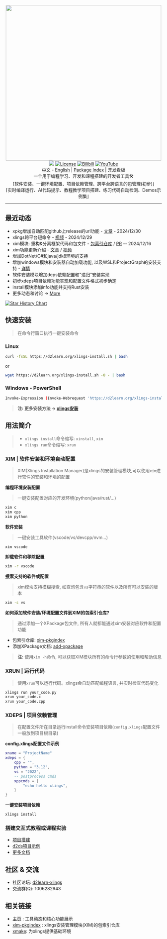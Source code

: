 <div align=center><img width="500" src="https://d2learn.org/xlings/xlings-install.gif"></div>

<div align="center">
  <a href="https://forum.d2learn.org/category/9/xlings" target="_blank"><img src="https://img.shields.io/badge/Forum-xlings-blue" /></a>
  <a href="https://d2learn.org" target="_blank"><img src="https://img.shields.io/badge/License-Apache2.0-success" alt="License"></a>
  <a href="https://www.bilibili.com/video/BV1d2DZYsErF" target="_blank"><img src="https://img.shields.io/badge/Video-bilibili-teal" alt="Bilibili"></a>
  <a href="https://youtu.be/uN4amaIAkZ0?si=MpZ6GfLHQoZRmNqc" target="_blank"><img src="https://img.shields.io/badge/Video-YouTube-red" alt="YouTube"></a>
</div>

<div align="center">
  <a href="README.md" target="_blank">中文</a>
  -
  <a href="README.en.md" target="_blank">English</a>
  |
  <a href="https://github.com/d2learn/xim-pkgindex" target="_blank">Package Index</a>
  |
  <a href="https://github.com/orgs/d2learn/projects/5" target="_blank">开发看板</a>
</div>

<div align=center>一个用于编程学习、开发和课程搭建的开发者工具🛠️</div>
<div align=center>⌈软件安装、一键环境配置、项目依赖管理、跨平台跨语言的包管理(初步)⌋</div>
<div align=center>⌈实时编译运行、AI代码提示、教程教学项目搭建、练习代码自动检测、Demos示例集⌋</div>

---

## 最近动态

- xpkg增加自动匹配github上release的url功能 - [文章](http://forum.d2learn.org/post/208) - 2024/12/30
- xlings跨平台短命令 - [视频](https://www.bilibili.com/video/BV1dH6sYKEdB) - 2024/12/29
- xim模块: 重构&分离框架代码和包文件 - [包索引仓库](https://github.com/d2learn/xim-pkgindex) / [PR](https://github.com/d2learn/xlings/pull/49) -- 2024/12/16
- xim功能更新介绍 - [文章](https://forum.d2learn.org/topic/48) / [视频](https://www.bilibili.com/video/BV1ejzvY4Eg7/?share_source=copy_web&vd_source=2ab9f3bdf795fb473263ee1fc1d268d0)
- 增加DotNet/C#和java/jdk8环境的支持
- 增加windows模块和安装器自动加载功能, 以及WSL和ProjectGraph的安装支持 - [详情](http://forum.d2learn.org/post/96)
- 软件安装模块增加deps依赖配置和"递归"安装实现
- 初步xdeps项目依赖功能实现和配置文件格式初步确定
- install模块添加info功能并支持Rust安装
- 更多动态和讨论 -> [More](https://forum.d2learn.org/category/9/xlings)

[![Star History Chart](https://api.star-history.com/svg?repos=d2learn/xlings,d2learn/xim-pkgindex&type=Date)](https://star-history.com/#d2learn/xlings&d2learn/xim-pkgindex&Date)

## 快速安装

> 在命令行窗口执行一键安装命令

### Linux

```bash
curl -fsSL https://d2learn.org/xlings-install.sh | bash
```

or

```bash
wget https://d2learn.org/xlings-install.sh -O - | bash
```

### Windows - PowerShell

```bash
Invoke-Expression (Invoke-Webrequest 'https://d2learn.org/xlings-install.ps1.txt' -UseBasicParsing).Content
```

> **注: 更多安装方法 -> [xlings安装](https://d2learn.github.io/docs/xlings/chapter_1.html)**

## 用法简介

> - `xlings install`命令缩写: `xinstall`, `xim`
> - `xlings run`命令缩写: `xrun`

### XIM | 软件安装和环境自动配置

> XIM(Xlings Installation Manager)是xlings的安装管理模块,可以使用`xim`进行软件的安装和环境的配置

**编程环境安装配置**

> 一键安装配置对应的开发环境(python/java/rust/...)

```bash
xim c
xim cpp
xim python
```

**软件安装**

> 一键安装工具软件(vscode/vs/devcpp/nvm...)

```bash
xim vscode
```

**卸载软件和移除配置**

```bash
xim -r vscode
```

**搜索支持的软件或配置**

> xim模块支持模糊搜索, 如查询包含`vs`字符串的软件以及所有可以安装的版本

```bash
xim -s vs
```

**如何添加软件安装/环境配置文件到XIM的包索引仓库?**

> 通过添加一个XPackage包文件, 所有人就都能通过xim安装对应软件和配置功能

- 包索引仓库: [xim-pkgindex](https://github.com/d2learn/xim-pkgindex)
- 添加XPackage文档: [add-xpackage](https://github.com/d2learn/xim-pkgindex/blob/main/docs/add-xpackage.md)

> **注:** 使用`xim -h`命令, 可以获取XIM模块所有的命令行参数的使用和帮助信息

### XRUN | 运行代码

> 使用`xrun`可以运行代码。xlings会自动匹配编程语言, 并实时检查代码变化

```bash
xlings run your_code.py
xrun your_code.c
xrun your_code.cpp
```

### XDEPS | 项目依赖管理

> 在配置文件所在目录运行install命令安装项目依赖(`config.xlings`配置文件一般放到项目根目录)

**config.xlings配置文件示例**

```lua
xname = "ProjectName"
xdeps = {
    cpp = "",
    python = "3.12",
    vs = "2022",
    -- postprocess cmds
    xppcmds = {
        "echo hello xlings",
    }
}
```

**一键安装项目依赖**

```bash
xlings install
```

### 搭建交互式教程或课程实验

- [项目搭建](https://d2learn.github.io/docs/xlings/chapter_3.html)
- [d2ds项目示例](https://github.com/d2learn/d2ds)
- [更多文档](https://d2learn.org/docs/xlings/chapter_0.html)

## 社区 & 交流

- 社区论坛: [d2learn-xlings](https://forum.d2learn.org/category/9/xlings)
- 交流群(Q): 1006282943

## 相关链接

- [主页](https://d2learn.org/xlings) : 工具动态和核心功能展示
- [xim-pkgindex](https://github.com/d2learn/xim-pkgindex) : xlings安装管理模块(XIM)的包索引仓库
- [xmake](https://github.com/xmake-io/xmake): 为xlings提供基础环境